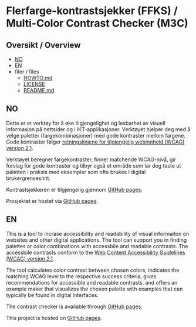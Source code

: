 # Flerfarge-kontrastsjekker (FFKS) / Multi-Color Contrast Checker (M3C)

## Oversikt / Overview

* [NO](#no)
* [EN](#en)
* filer / files
   * [HOWTO.md](HOWTO.md)
   * [LICENSE](./LICENSE)
   * [README.md](./README.md)

## NO

Dette er et verktøy for å øke tilgjengelighet og lesbarhet av visuell informasjon på nettsider og i IKT-applikasjoner. Verktøyet hjelper deg med å velge paletter (fargekombinasjoner) med gode kontraster mellom fargene. Gode kontraster følger [retningslinjene for tilgjengelig webinnhold (WCAG) versjon 2.1](https://www.w3.org/Translations/WCAG21-no/).

Verktøyet beregner fargekontraster, finner matchende WCAG-nivå, gir forslag for gode kontraster og tilbyr også et område som lar deg teste ut paletten i praksis med eksempler som ofte brukes i digital brukergrensesnitt.

Kontrastsjekkeren er tilgjengelig gjennom [GitHub pages](https://norskregnesentral.github.io/m3c/).

Prosjektet er hostet via [GitHub pages](https://github.com/NorskRegnesentral/m3c/).

## EN

This is a tool to incrase accessibility and readability of visual informaiton on websites and other digital applications. The tool can support you in finding palettes or color combinations with accessbile and readable contrasts. The accessbile contrasts conform to the [Web Content Accessibility Guidelines (WCAG) version 2.1](https://www.w3.org/Translations/WCAG21-no/).

The tool calculates color contrast between chosen colors, indicates the matching WCAG level to the respective success criteria, gives recommendations for accessible and readable contrasts, and offers an example maker that visualizes the chosen palette with examples that can typically be found in digital interfaces.

The contrast checker is available through [GitHub pages](https://norskregnesentral.github.io/m3c/).

This project is hosted on [GitHub pages](https://github.com/NorskRegnesentral/m3c/).
